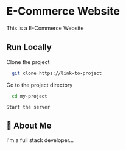 
# E-Commerce Website

This is a E-Commerce Website


## Run Locally

Clone the project

```bash
  git clone https://link-to-project
```

Go to the project directory

```bash
  cd my-project
```

```Code Editor
Start the server
```



## 🚀 About Me
I'm a full stack developer...

